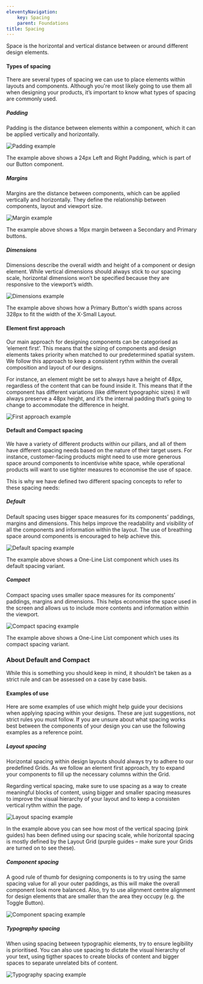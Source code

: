 ```yaml
---
eleventyNavigation:
    key: Spacing
    parent: Foundations
title: Spacing
---
```


Space is the horizontal and vertical distance between or around different design elements.

#### Types of spacing

There are several types of spacing we can use to place elements within layouts and components. Although you're most likely going to use them all when designing your products, it’s important to know what types of spacing are commonly used.

##### Padding

Padding is the distance between elements within a component, which it can be applied vertically and horizontally.


![Padding example](../../../../assets/img/foundations/spacing/spacing-01.svg)

The example above shows a 24px Left and Right Padding, which is part of our Button component.

##### Margins

Margins are the distance between components, which can be applied vertically and horizontally. They define the relationship between components, layout and viewport size.

![Margin example](../../../../assets/img/foundations/spacing/margin-01.svg)

The example above shows a 16px margin between a Secondary and Primary buttons.


##### Dimensions

Dimensions describe the overall width and height of a component or design element. While vertical dimensions should always stick to our spacing scale, horizontal dimensions won’t be specified because they are responsive to the viewport’s width.

![Dimensions example](../../../../assets/img/foundations/spacing/dimensions-01.svg)

The example above shows how a Primary Button's width spans across 328px to fit the width of the X-Small Layout.

#### Element first approach

Our main approach for designing components can be categorised as ‘element first’. This means that the sizing of components and design elements takes priority when matched to our predetermined spatial system. We follow this approach to keep a consistent rythm within the overall composition and layout of our designs.

For instance, an element might be set to always have a height of 48px, regardless of the content that can be found inside it. This means that if the component has different variations (like different typographic sizes) it will always preserve a 48px height, and it’s the internal padding that’s going to change to accommodate the difference in height.

![First approach example](../../../../assets/img/foundations/spacing/approach-01.svg)

#### Default and Compact spacing

We have a variety of different products within our pillars, and all of them have different spacing needs based on the nature of their target users. For instance, customer-facing products might need to use more generous space around components to incentivise white space, while operational products will want to use tighter measures to economise the use of space.

This is why we have defined two different spacing concepts to refer to these spacing needs:

##### Default

Default spacing uses bigger space measures for its components’ paddings, margins and dimensions. This helps improve the readability and visibility of all the components and information within the layout. The use of breathing space around components is encouraged to help achieve this.

![Default spacing example](../../../../assets/img/foundations/spacing/spacing-default.svg)

The example above shows a One-Line List component which uses its default spacing variant.

##### Compact

Compact spacing uses smaller space measures for its components’ paddings, margins and dimensions. This helps economise the space used in the screen and allows us to include more contents and information within the viewport.

![Compact spacing example](../../../../assets/img/foundations/spacing/spacing-compact.svg)

The example above shows a One-Line List component which uses its compact spacing variant.


### About Default and Compact

While this is something you should keep in mind, it shouldn’t be taken as a strict rule and can be assessed on a case by case basis.


#### Examples of use

Here are some examples of use which might help guide your decisions when applying spacing within your designs. These are just suggestions, not strict rules you must follow. If you are unsure about what spacing works best between the components of your design you can use the following examples as a reference point.


##### Layout spacing

Horizontal spacing within design layouts should always try to adhere to our predefined Grids.  As we follow an element first approach, try to expand your components to fill up the necessary columns within the Grid.

Regarding vertical spacing, make sure to use spacing as a way to create meaningful blocks of content, using bigger and smaller spacing measures to improve the visual hierarchy of your layout and to keep a consisten vertical rythm within the page.

![Layout spacing example](../../../../assets/img/foundations/spacing/layout-spacing.svg)

In the example above you can see how most of the vertical spacing (pink guides) has been defined using our spacing scale, while horizontal spacing is mostly defined by the Layout Grid (purple guides – make sure your Grids are turned on to see these).


##### Component spacing

A good rule of thumb for designing components is to try using the same spacing value for all your outer paddings, as this will make the overall component look more balanced. Also, try to use alignment centre alignment for design elements that are smaller than the area they occupy (e.g. the Toggle Button).

![Component spacing example](../../../../assets/img/foundations/spacing/component-spacing.svg)

##### Typography spacing

When using spacing between typographic elements, try to ensure legibility is prioritised. You can also use spacing to dictate the visual hierarchy of your text, using tigther spaces to create blocks of content and bigger spaces to separate unrelated bits of content.

![Typography spacing example](../../../../assets/img/foundations/spacing/typography-spacing.svg)

